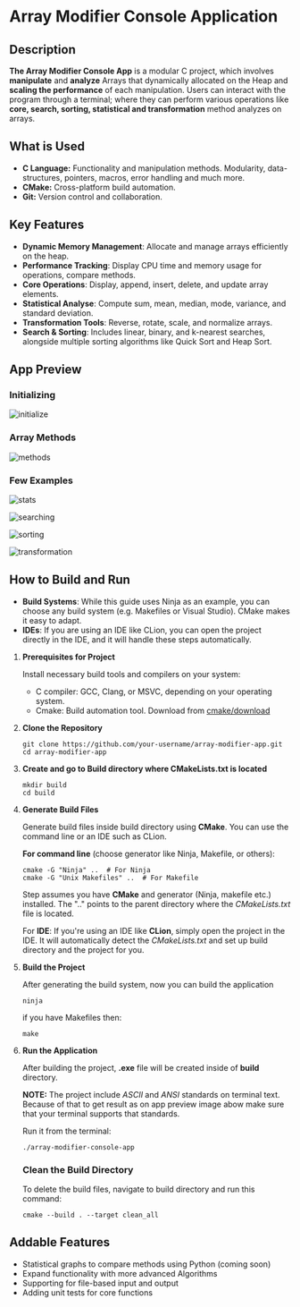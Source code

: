 # Array Modifier Console Application

## Description

**The Array Modifier Console App** is a modular C project, which involves **manipulate** and **analyze** Arrays that
dynamically
allocated on the Heap and **scaling the performance** of each manipulation. Users can interact with the program
through a
terminal; where they can perform various operations like **core, search, sorting, statistical and transformation**
method analyzes on arrays.

## What is Used

* **C Language:** Functionality and manipulation methods. Modularity, data-structures, pointers, macros, error handling and much more.
* **CMake:** Cross-platform build automation.
* **Git:** Version control and collaboration.

## Key Features

* **Dynamic Memory Management**: Allocate and manage arrays efficiently on the heap.
* **Performance Tracking**:  Display CPU time and memory usage for operations, compare methods.
* **Core Operations**: Display, append, insert, delete, and update array elements.
* **Statistical Analyse**: Compute sum, mean, median, mode, variance, and standard deviation.
* **Transformation Tools**: Reverse, rotate, scale, and normalize arrays.
* **Search & Sorting**: Includes linear, binary, and k-nearest searches, alongside multiple sorting algorithms
  like Quick Sort and Heap Sort.

## App Preview

### Initializing 

![initialize](https://github.com/user-attachments/assets/36844e51-0bc3-486f-beeb-a8f31842086e)

### Array Methods

![methods](https://github.com/user-attachments/assets/09ece4b4-b735-4278-9471-887ee331bd8e)

### Few Examples

![stats](https://github.com/user-attachments/assets/cfff6087-7f79-43cf-9501-821eb853ad1a)

![searching](https://github.com/user-attachments/assets/ae4cc882-de99-4e5c-afd4-d936ab8189ba)

![sorting](https://github.com/user-attachments/assets/4cbc656e-433f-474e-94fd-e67070398107)

![transformation](https://github.com/user-attachments/assets/843620f5-01e3-422d-a9b5-58a0ad61b6d2)

## How to Build and Run

* **Build Systems**: While this guide uses Ninja as an example, you can choose any build system (e.g. Makefiles or
  Visual
  Studio). CMake makes it easy to adapt.
* **IDEs**: If you are using an IDE like CLion, you can open the project directly in the IDE, and it will handle these
  steps automatically.

1. **Prerequisites for Project**

   Install necessary build tools and compilers on your system:
    * C compiler: GCC, Clang, or MSVC, depending on your operating system.
    * Cmake: Build automation tool. Download from [cmake/download](https://cmake.org/download/)

2. **Clone the Repository**
   ```
   git clone https://github.com/your-username/array-modifier-app.git
   cd array-modifier-app
   ```

3. **Create and go to Build directory where CMakeLists.txt is located**

   ```
   mkdir build
   cd build
   ```

4. **Generate Build Files**

   Generate build files inside build directory using **CMake**. You can use the
   command line or an IDE such as CLion.

   **For command line** (choose generator like Ninja, Makefile, or others):

   ```
   cmake -G "Ninja" ..  # For Ninja
   cmake -G "Unix Makefiles" ..  # For Makefile
   ```

   Step assumes you have **CMake** and generator (Ninja, makefile etc.) installed. The ".." points to the parent
   directory
   where the _CMakeLists.txt_ file is
   located.

   For **IDE**: If you're using an IDE like **CLion**, simply open the project in the IDE. It will automatically detect
   the
   _CMakeLists.txt_ and set up build directory and the project for you.

5. **Build the Project**

   After generating the build system, now you can build the application
   ```
   ninja
   ``` 
   if you have Makefiles then:
   ```
   make
   ``` 

6. **Run the Application**

   After building the project, **.exe** file will be created inside of **build** directory.

   **NOTE:** The project include _ASCII_ and _ANSI_ standards on terminal text. Because of that to get result as on app
   preview image abow make sure that your terminal supports that standards.

   Run it from the terminal:

   ```
   ./array-modifier-console-app
   ```

   ### Clean the Build Directory

   To delete the build files, navigate to build directory and run this command:

      ```
      cmake --build . --target clean_all
      ```

## Addable Features

* Statistical graphs to compare methods using Python (coming soon)
* Expand functionality with more advanced Algorithms
* Supporting for file-based input and output
* Adding unit tests for core functions
